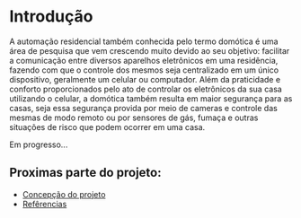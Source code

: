 # Introdução

A automação residencial também conhecida pelo termo domótica é uma área de pesquisa que vem crescendo muito devido ao seu objetivo: facilitar a comunicação entre diversos aparelhos eletrônicos em uma residência, fazendo com que o controle dos mesmos seja centralizado em um único dispositivo, geralmente um celular ou computador. Além da praticidade e conforto proporcionados pelo ato de controlar os eletrônicos da sua casa utilizando o celular, a domótica também resulta em maior segurança para as casas, seja essa segurança provida por meio de cameras e controle das mesmas de modo remoto ou por sensores de gás, fumaça e outras situações de risco que podem ocorrer em uma casa.


Em progresso...
  
## Proximas parte do projeto: 
* [Concepção do projeto](https://github.com/MarceloZam/Projeto-Integrador-2-IFSC/blob/main/concepcao.md)
* [Refêrencias](https://github.com/MarceloZam/Projeto-Integrador-2-IFSC/blob/main/referencias.md)
